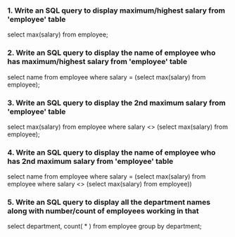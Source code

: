 ### 1. Write an SQL query to display maximum/highest salary from 'employee' table

select max(salary) from employee;

### 2. Write an SQL query to display the name of employee who has maximum/highest salary from 'employee' table

select name from employee where salary = (select max(salary) from employee);

### 3.  Write an SQL query to display the 2nd maximum salary from 'employee' table

select max(salary) from employee where salary <> (select max(salary) from employee);

### 4. Write an SQL query to display the name of employee who has 2nd maximum salary from 'employee' table

select name from employee where salary = (select max(salary) from employee where salary <> (select max(salary) from employee))

### 5. Write an SQL query to display all the department names along with number/count of employees working in that

select department, count( * ) from employee group by department;
